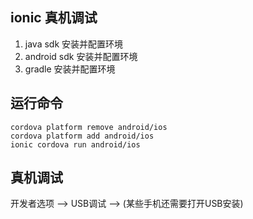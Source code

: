 ## ionic 真机调试
1. java sdk 安装并配置环境
2. android sdk 安装并配置环境
3. gradle 安装并配置环境

## 运行命令
    cordova platform remove android/ios
    cordova platform add android/ios
    ionic cordova run android/ios

## 真机调试
开发者选项 --> USB调试 --> (某些手机还需要打开USB安装)